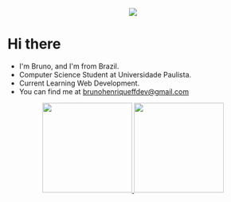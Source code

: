 <p align="center">
  <img src="https://readme-typing-svg.herokuapp.com/?size=35&duration=5000&color=DA4BA0&lines=Welcome,+Friend;">
</p>

# Hi there
- I'm Bruno, and I'm from Brazil.
- Computer Science Student at Universidade Paulista.
- Current Learning Web Development.
- You can find me at brunohenriqueffdev@gmail.com


<div align="center">
  <a href="https://github.com/brunohenriquef">
  <img height="180em" src="https://github-readme-stats.vercel.app/api?username=brunohenriquef&show_icons=true&theme=radical&include_all_commits=true&count_private=true">
  <img height="180em" src="https://github-readme-stats.vercel.app/api/top-langs/?username=brunohenriquef&layout=compact&langs_count=7&theme=radical">
</div>


